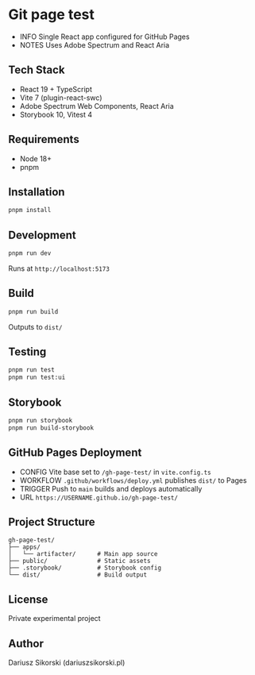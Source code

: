 # Git page test

- INFO Single React app configured for GitHub Pages
- NOTES Uses Adobe Spectrum and React Aria

## Tech Stack

- React 19 + TypeScript
- Vite 7 (plugin-react-swc)
- Adobe Spectrum Web Components, React Aria
- Storybook 10, Vitest 4

## Requirements

- Node 18+
- pnpm

## Installation

```bash
pnpm install
```

## Development

```bash
pnpm run dev
```
Runs at `http://localhost:5173`

## Build

```bash
pnpm run build
```
Outputs to `dist/`

## Testing

```bash
pnpm run test
pnpm run test:ui
```

## Storybook

```bash
pnpm run storybook
pnpm run build-storybook
```

## GitHub Pages Deployment

- CONFIG Vite base set to `/gh-page-test/` in `vite.config.ts`
- WORKFLOW `.github/workflows/deploy.yml` publishes `dist/` to Pages
- TRIGGER Push to `main` builds and deploys automatically
- URL `https://USERNAME.github.io/gh-page-test/`

## Project Structure

```
gh-page-test/
├── apps/
│   └── artifacter/      # Main app source
├── public/              # Static assets
├── .storybook/          # Storybook config
└── dist/                # Build output
```

## License

Private experimental project

## Author

Dariusz Sikorski (dariuszsikorski.pl)

